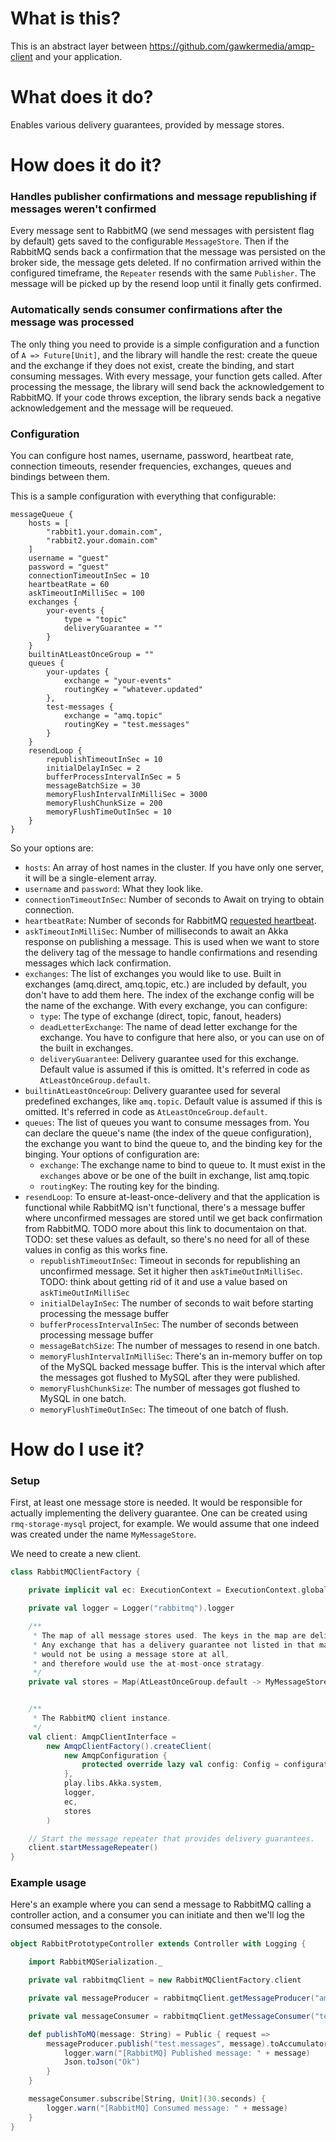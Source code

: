 # What is this?

This is an abstract layer between https://github.com/gawkermedia/amqp-client and your application.

# What does it do?

Enables various delivery guarantees, provided by message stores.

# How does it do it?

### Handles publisher confirmations and message republishing if messages weren't confirmed

Every message sent to RabbitMQ (we send messages with persistent flag by default) gets saved to the configurable `MessageStore`.
Then if the RabbitMQ sends back a confirmation that the message was persisted on the broker side, the message gets deleted. If no confirmation arrived within the configured timeframe, the `Repeater` resends with the same `Publisher`. The message will be picked up by the resend loop until it finally gets confirmed.

### Automatically sends consumer confirmations after the message was processed

The only thing you need to provide is a simple configuration and a function of `A => Future[Unit]`, and the library will handle the rest: create the queue and the exchange if they does not exist, create the binding, and start consuming messages. With every message, your function gets called. After processing the message, the library will send back the acknowledgement to RabbitMQ. If your code throws exception, the library sends back a negative acknowledgement and the message will be requeued. 

### Configuration

You can configure host names, username, password, heartbeat rate, connection timeouts, resender frequencies, exchanges, queues and bindings between them.

This is a sample configuration with everything that configurable:

```
messageQueue {
	hosts = [
		"rabbit1.your.domain.com",
		"rabbit2.your.domain.com"
	]
	username = "guest"
	password = "guest"
	connectionTimeoutInSec = 10
	heartbeatRate = 60
	askTimeoutInMilliSec = 100
	exchanges {
		your-events {
			type = "topic"
			deliveryGuarantee = ""
		}
	}
	builtinAtLeastOnceGroup = ""
	queues {
		your-updates {
			exchange = "your-events"
			routingKey = "whatever.updated"
		},
		test-messages {
			exchange = "amq.topic"
			routingKey = "test.messages"
		}
	}
	resendLoop {
		republishTimeoutInSec = 10
		initialDelayInSec = 2
		bufferProcessIntervalInSec = 5
		messageBatchSize = 30
		memoryFlushIntervalInMilliSec = 3000
		memoryFlushChunkSize = 200
		memoryFlushTimeOutInSec = 10
	}
}
```

So your options are:

* `hosts`: An array of host names in the cluster. If you have only one server, it will be a single-element array.
* `username` and `password`: What they look like.
* `connectionTimeoutInSec`: Number of seconds to Await on trying to obtain connection.
* `heartbeatRate`: Number of seconds for RabbitMQ [requested heartbeat](http://www.rabbitmq.com/heartbeats.html).
* `askTimeoutInMilliSec`: Number of milliseconds to await an Akka response on publishing a message. This is used when we want to store the delivery tag of the message to handle confirmations and resending messages which lack confirmation. 
* `exchanges`: The list of exchanges you would like to use. Built in exchanges (amq.direct, amq.topic, etc.) are included by default, you don't have to add them here. The index of the exchange config will be the name of the exchange. With every exchange, you can configure:
  * `type`: The type of exchange (direct, topic, fanout, headers) 
  * `deadLetterExchange`: The name of dead letter exchange for the exchange. You have to configure that here also, or you can use on of the built in exchanges.
  * `deliveryGuarantee`: Delivery guarantee used for this exchange. Default value is assumed if this is omitted. It's referred in code as `AtLeastOnceGroup.default`.
* `builtinAtLeastOnceGroup`: Delivery guarantee used for several predefined exchanges, like `amq.topic`. Default value is assumed if this is omitted. It's referred in code as `AtLeastOnceGroup.default`.
* `queues`: The list of queues you want to consume messages from. You can declare the queue's name (the index of the queue configuration), the exchange you want to bind the queue to, and the binding key for the binging. Your options of configuration are:
  * `exchange`: The exchange name to bind to queue to. It must exist in the `exchanges` above or be one of the built in exchange, list amq.topic
  * `routingKey`: The routing key for the binding.
* `resendLoop`: To ensure at-least-once-delivery and that the application is functional while RabbitMQ isn't functional, there's a message buffer where unconfirmed messages are stored until we get back confirmation from RabbitMQ. TODO more about this link to documentaion on that. TODO: set these values as default, so there's no need for all of these values in config as this works fine.
  * `republishTimeoutInSec`: Timeout in seconds for republishing an unconfirmed message. Set it higher then `askTimeOutInMilliSec`. TODO: think about getting rid of it and use a value based on `askTimeOutInMilliSec`
  * `initialDelayInSec`: The number of seconds to wait before starting processing the message buffer
  * `bufferProcessIntervalInSec`: The number of seconds between processing message buffer
  * `messageBatchSize`: The number of messages to resend in one batch.
  * `memoryFlushIntervalInMilliSec`: There's an in-memory buffer on top of the MySQL backed message buffer. This is the interval which after the messages got flushed to MySQL after they were published.
  * `memoryFlushChunkSize`: The number of messages got flushed to MySQL in one batch.
  * `memoryFlushTimeOutInSec`: The timeout of one batch of flush.
  
# How do I use it?

### Setup

First, at least one message store is needed. It would be responsible for actually implementing the delivery guarantee. One can be created using `rmq-storage-mysql` project, for example. We would assume that one indeed was created under the name `MyMessageStore`.

We need to create a new client.

```scala
class RabbitMQClientFactory {

	private implicit val ec: ExecutionContext = ExecutionContext.global

	private val logger = Logger("rabbitmq").logger

	/**
	 * The map of all message stores used. The keys in the map are delivery guarantees.
	 * Any exchange that has a delivery guarantee not listed in that map
	 * would not be using a message store at all,
	 * and therefore would use the at-most-once stratagy.
	 */
	private val stores = Map(AtLeastOnceGroup.default -> MyMessageStore)


	/**
	 * The RabbitMQ client instance.
	 */
	val client: AmqpClientInterface =
		new AmqpClientFactory().createClient(
			new AmqpConfiguration {
				protected override lazy val config: Config = configuration.underlying
			},
			play.libs.Akka.system,
			logger,
			ec,
			stores
		)

	// Start the message repeater that provides delivery guarantees.
	client.startMessageRepeater()
}
```


### Example usage

Here's an example where you can send a message to RabbitMQ calling a controller action, and a consumer you can initiate and then we'll log the consumed messages to the console.

```scala
object RabbitPrototypeController extends Controller with Logging {

	import RabbitMQSerialization._

	private val rabbitmqClient = new RabbitMQClientFactory.client

	private val messageProducer = rabbitmqClient.getMessageProducer("amq.topic")

	private val messageConsumer = rabbitmqClient.getMessageConsumer("test-messages")

	def publishToMQ(message: String) = Public { request =>
		messageProducer.publish("test.messages", message).toAccumulator.map {_ =>
			logger.warn("[RabbitMQ] Published message: " + message)
			Json.toJson("Ok")
		}
	}

	messageConsumer.subscribe[String, Unit](30.seconds) {
		logger.warn("[RabbitMQ] Consumed message: " + message)
	}
}
```
